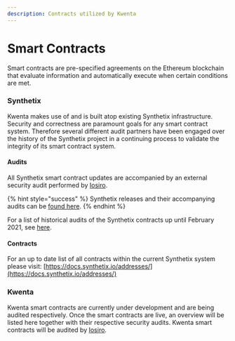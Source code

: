 ```yaml
---
description: Contracts utilized by Kwenta
---
```


# Smart Contracts

Smart contracts are pre-specified agreements on the Ethereum blockchain that evaluate information and automatically execute when certain conditions are met.

### Synthetix

Kwenta makes use of and is built atop existing Synthetix infrastructure. Security and correctness are paramount goals for any smart contract system. Therefore several different audit partners have been engaged over the history of the Synthetix project in a continuing process to validate the integrity of its smart contract system.

#### Audits

All Synthetix smart contract updates are accompanied by an external security audit performed by [Iosiro](https://iosiro.com/).&#x20;

{% hint style="success" %}
Synthetix releases and their accompanying audits can be [found here](https://github.com/Synthetixio/synthetix/releases).
{% endhint %}

&#x20;For a list of historical audits of the Synthetix contracts up until February 2021, see [here](https://docs.synthetix.io/contracts/audits/).&#x20;

#### Contracts

For an up to date list of all contracts within the current Synthetix system please visit: [https://docs.synthetix.io/addresses/](https://docs.synthetix.io/addresses/)

### Kwenta

Kwenta smart contracts are currently under development and are being audited respectively. Once the smart contracts are live, an overview will be listed here together with their respective security audits. Kwenta smart contracts will be audited by [Iosiro](https://www.iosiro.com/).
